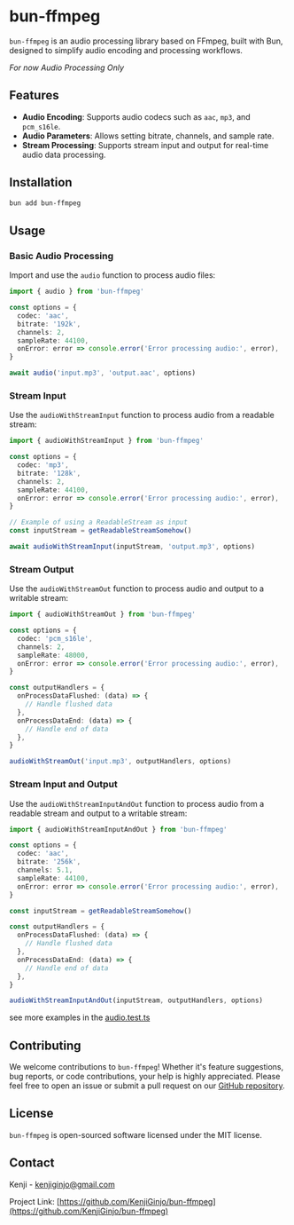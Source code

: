 # bun-ffmpeg

`bun-ffmpeg` is an audio processing library based on FFmpeg, built with Bun, designed to simplify audio encoding and processing workflows.

_For now Audio Processing Only_

## Features

- **Audio Encoding**: Supports audio codecs such as `aac`, `mp3`, and `pcm_s16le`.
- **Audio Parameters**: Allows setting bitrate, channels, and sample rate.
- **Stream Processing**: Supports stream input and output for real-time audio data processing.

## Installation

```bash
bun add bun-ffmpeg
```

## Usage

### Basic Audio Processing

Import and use the `audio` function to process audio files:

```typescript
import { audio } from 'bun-ffmpeg'

const options = {
  codec: 'aac',
  bitrate: '192k',
  channels: 2,
  sampleRate: 44100,
  onError: error => console.error('Error processing audio:', error),
}

await audio('input.mp3', 'output.aac', options)
```

### Stream Input

Use the `audioWithStreamInput` function to process audio from a readable stream:

```typescript
import { audioWithStreamInput } from 'bun-ffmpeg'

const options = {
  codec: 'mp3',
  bitrate: '128k',
  channels: 2,
  sampleRate: 44100,
  onError: error => console.error('Error processing audio:', error),
}

// Example of using a ReadableStream as input
const inputStream = getReadableStreamSomehow()

await audioWithStreamInput(inputStream, 'output.mp3', options)
```

### Stream Output

Use the `audioWithStreamOut` function to process audio and output to a writable stream:

```typescript
import { audioWithStreamOut } from 'bun-ffmpeg'

const options = {
  codec: 'pcm_s16le',
  channels: 2,
  sampleRate: 48000,
  onError: error => console.error('Error processing audio:', error),
}

const outputHandlers = {
  onProcessDataFlushed: (data) => {
    // Handle flushed data
  },
  onProcessDataEnd: (data) => {
    // Handle end of data
  },
}

audioWithStreamOut('input.mp3', outputHandlers, options)
```

### Stream Input and Output

Use the `audioWithStreamInputAndOut` function to process audio from a readable stream and output to a writable stream:

```typescript
import { audioWithStreamInputAndOut } from 'bun-ffmpeg'

const options = {
  codec: 'aac',
  bitrate: '256k',
  channels: 5.1,
  sampleRate: 44100,
  onError: error => console.error('Error processing audio:', error),
}

const inputStream = getReadableStreamSomehow()

const outputHandlers = {
  onProcessDataFlushed: (data) => {
    // Handle flushed data
  },
  onProcessDataEnd: (data) => {
    // Handle end of data
  },
}

audioWithStreamInputAndOut(inputStream, outputHandlers, options)
```

see more examples in the [audio.test.ts](/src/audio.test.ts)

## Contributing

We welcome contributions to `bun-ffmpeg`! Whether it's feature suggestions, bug reports, or code contributions, your help is highly appreciated. Please feel free to open an issue or submit a pull request on our [GitHub repository](https://github.com/KenjiGinjo/bun-ffmpeg).

## License

`bun-ffmpeg` is open-sourced software licensed under the MIT license.

## Contact

Kenji - [kenjiginjo@gmail.com](mailto:kenjiginjo@gmail.com)

Project Link: [https://github.com/KenjiGinjo/bun-ffmpeg](https://github.com/KenjiGinjo/bun-ffmpeg)
